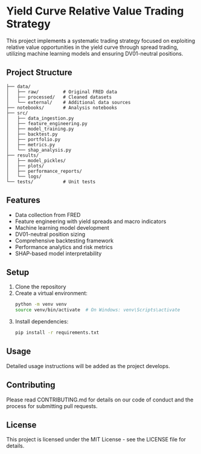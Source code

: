 # Yield Curve Relative Value Trading Strategy

This project implements a systematic trading strategy focused on exploiting relative value opportunities in the yield curve through spread trading, utilizing machine learning models and ensuring DV01-neutral positions.

## Project Structure

```
├── data/
│   ├── raw/         # Original FRED data
│   ├── processed/   # Cleaned datasets
│   └── external/    # Additional data sources
├── notebooks/       # Analysis notebooks
├── src/
│   ├── data_ingestion.py
│   ├── feature_engineering.py
│   ├── model_training.py
│   ├── backtest.py
│   ├── portfolio.py
│   ├── metrics.py
│   └── shap_analysis.py
├── results/
│   ├── model_pickles/
│   ├── plots/
│   ├── performance_reports/
│   └── logs/
└── tests/           # Unit tests
```

## Features

- Data collection from FRED
- Feature engineering with yield spreads and macro indicators
- Machine learning model development
- DV01-neutral position sizing
- Comprehensive backtesting framework
- Performance analytics and risk metrics
- SHAP-based model interpretability

## Setup

1. Clone the repository
2. Create a virtual environment:
   ```bash
   python -m venv venv
   source venv/bin/activate  # On Windows: venv\Scripts\activate
   ```
3. Install dependencies:
   ```bash
   pip install -r requirements.txt
   ```

## Usage

Detailed usage instructions will be added as the project develops.

## Contributing

Please read CONTRIBUTING.md for details on our code of conduct and the process for submitting pull requests.

## License

This project is licensed under the MIT License - see the LICENSE file for details. 